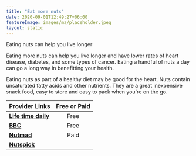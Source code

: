 ```yaml
---
title: "Eat more nuts"
date: 2020-09-01T12:49:27+06:00
featureImage: images/ma/placeholder.jpeg
layout: static
---
```


Eating nuts can help you live longer

Eating more nuts can help you live longer and have lower rates of heart disease, diabetes, and some types of cancer. Eating a handful of nuts a day can go a long way in benefitting your health.

Eating nuts as part of a healthy diet may be good for the heart. Nuts contain unsaturated fatty acids and other nutrients. They are a great inexpensive snack food, easy to store and easy to pack when you're on the go.

| Provider Links      | Free or Paid  |  
| :-----------          | :--------------:      |  
| [**Life time daily**](https://www.lifetimedaily.com/what-are-the-healthiest-nuts/) | Free | 
| [**BBC**](https://www.bbcgoodfood.com/howto/guide/health-benefits-nuts) | Free | 
| [**Nutmad**](https://nutmad.com/shop/healthy-snack-box-subscription/) | Paid | 
| [**Nutspick**](https://nutspick.co.uk/) |  | 
  

<br/><br/>






